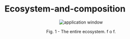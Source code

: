 # Ecosystem-and-composition

<p align="center">
    <img src="https://i.imgur.com/HdT8MBA.png" alt="application window">
     <p align="center">Fig. 1 - The entire ecosystem. f o f.</p>
</p>

